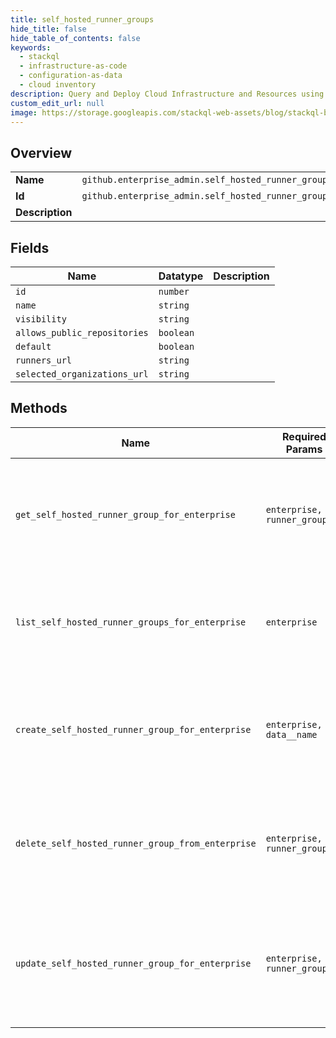 ```yaml
---
title: self_hosted_runner_groups
hide_title: false
hide_table_of_contents: false
keywords:
  - stackql
  - infrastructure-as-code
  - configuration-as-data
  - cloud inventory
description: Query and Deploy Cloud Infrastructure and Resources using SQL
custom_edit_url: null
image: https://storage.googleapis.com/stackql-web-assets/blog/stackql-blog-post-featured-image.png
---
```

  
    

## Overview
<table><tbody>
<tr><td><b>Name</b></td><td><code>github.enterprise_admin.self_hosted_runner_groups</code></td></tr>
<tr><td><b>Id</b></td><td><code>github.enterprise_admin.self_hosted_runner_groups</code></td></tr>
<tr><td><b>Description</b></td><td></td></tr>
</tbody></table>

## Fields
| Name | Datatype | Description |
| ---- | -------- | ----------- |
| `id` | `number` |  |
| `name` | `string` |  |
| `visibility` | `string` |  |
| `allows_public_repositories` | `boolean` |  |
| `default` | `boolean` |  |
| `runners_url` | `string` |  |
| `selected_organizations_url` | `string` |  |
## Methods
| Name | Required Params | Description | Accessible by |
| ---- | --------------- | ----------- | ------------- |
| `get_self_hosted_runner_group_for_enterprise` | `enterprise, runner_group_id` | Gets a specific self-hosted runner group for an enterprise.<br /><br />You must authenticate using an access token with the `manage_runners:enterprise` scope to use this endpoint. | SELECT |
| `list_self_hosted_runner_groups_for_enterprise` | `enterprise` | Lists all self-hosted runner groups for an enterprise.<br /><br />You must authenticate using an access token with the `manage_runners:enterprise` scope to use this endpoint. | SELECT |
| `create_self_hosted_runner_group_for_enterprise` | `enterprise, data__name` | Creates a new self-hosted runner group for an enterprise.<br /><br />You must authenticate using an access token with the `manage_runners:enterprise` scope to use this endpoint. | INSERT |
| `delete_self_hosted_runner_group_from_enterprise` | `enterprise, runner_group_id` | Deletes a self-hosted runner group for an enterprise.<br /><br />You must authenticate using an access token with the `manage_runners:enterprise` scope to use this endpoint. | DELETE |
| `update_self_hosted_runner_group_for_enterprise` | `enterprise, runner_group_id` | Updates the `name` and `visibility` of a self-hosted runner group in an enterprise.<br /><br />You must authenticate using an access token with the `manage_runners:enterprise` scope to use this endpoint. | EXEC |
